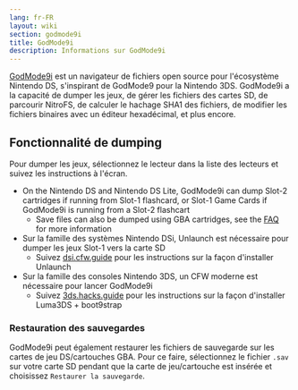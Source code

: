 ```yaml
---
lang: fr-FR
layout: wiki
section: godmode9i
title: GodMode9i
description: Informations sur GodMode9i
---
```


[GodMode9i](https://github.com/DS-Homebrew/GodMode9i/) est un navigateur de fichiers open source pour l'écosystème Nintendo DS, s'inspirant de GodMode9 pour la Nintendo 3DS. GodMode9i a la capacité de dumper les jeux, de gérer les fichiers des cartes SD, de parcourir NitroFS, de calculer le hachage SHA1 des fichiers, de modifier les fichiers binaires avec un éditeur hexadécimal, et plus encore.

## Fonctionnalité de dumping

Pour dumper les jeux, sélectionnez le lecteur dans la liste des lecteurs et suivez les instructions à l'écran.
- On the Nintendo DS and Nintendo DS Lite, GodMode9i can dump Slot-2 cartridges if running from Slot-1 flashcard, or Slot-1 Game Cards if GodMode9i is running from a Slot-2 flashcart
   - Save files can also be dumped using GBA cartridges, see the [FAQ](faq?faq=how-do-i-dump-ds-saves-using-gba-save-data) for more information
- Sur la famille des systèmes Nintendo DSi, Unlaunch est nécessaire pour dumper les jeux Slot-1 vers la carte SD
   - Suivez [dsi.cfw.guide](https://dsi.cfw.guide/) pour les instructions sur la façon d'installer Unlaunch
- Sur la famille des consoles Nintendo 3DS, un CFW moderne est nécessaire pour lancer GodMode9i
   - Suivez [3ds.hacks.guide](https://3ds.hacks.guide/) pour les instructions sur la façon d'installer Luma3DS + boot9strap

### Restauration des sauvegardes
GodMode9i peut également restaurer les fichiers de sauvegarde sur les cartes de jeu DS/cartouches GBA. Pour ce faire, sélectionnez le fichier `.sav` sur votre carte SD pendant que la carte de jeu/cartouche est insérée et choisissez `Restaurer la sauvegarde`.
